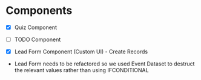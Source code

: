 # Components

- [x] Quiz Component
- [ ] TODO Component

- [x] Lead Form Component (Custom UI) - Create Records
- Lead Form needs to be refactored so we used Event Dataset to destruct the relevant values rather than using IFCONDITIONAL

  